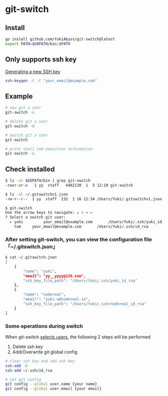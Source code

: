 # git-switch

## Install
```bash
go install github.com/YukiAbyss/git-switch@latest
export PATH=$GOPATH/bin:$PATH
```

## Only supports ssh key
[Generating a new SSH key](https://docs.github.com/en/authentication/connecting-to-github-with-ssh/generating-a-new-ssh-key-and-adding-it-to-the-ssh-agent)
```bash
ssh-keygen -t -C "your_email@example.com"
```

## Example
```bash
# new git a user
git-switch -n

# delete git a user
git-switch -d

# switch git a user
git-switch

# print shell cmd execution information
git-switch -o
```

## Check installed
```bash
$ ls -al $GOPATH/bin | grep git-switch
-rwxr-xr-x   1 yy  staff   4402130  1  5 12:10 git-switch

$ ls -al ~/.gitswitchv1.json 
-rw-r--r--  1 yy  staff  232  1 16 12:34 /Users/Yuki/.gitswitchv1.json

$ git-switch
Use the arrow keys to navigate: ↓ ↑ → ← 
? Select a switch git user: 
  ▸ yuki         your_email@example.com       /Users/Yuki/.ssh/yuki_id_rsa
    tom     your_email@example.com       /Users/Yuki/.ssh/id_rsa
```

### After setting git-switch, you can view the configuration file 「~/.gitswitch.json」
```bash
$ cat ~/.gitswitch.json 
[
	{
		"name": "yuki",
		"email": "yy__yyyy@126.com",
		"ssh_key_file_path": "/Users/Yuki/.ssh/yuki_id_rsa"
	},
	{
		"name": "nodereal",
		"email": "yuki.w@nodereal.io",
		"ssh_key_file_path": "/Users/Yuki/.ssh/nodereal_id_rsa"
	}
]
```

### Some operations during switch

When git-switch [selects users](main.go#L139), the following 2 steps will be performed 
1. Delete ssh key
2. Add/Overwrite git global config
```bash
# clear ssh key and add ssh key
ssh-add -D
ssh-add ~/.ssh/id_rsa

# set git config
git config --global user.name {your name}
git config --global user.email {your email}
```



